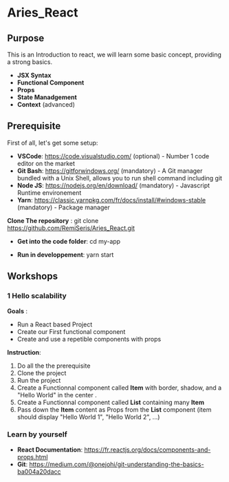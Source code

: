 # Aries_React

## Purpose

This is an Introduction to react, we will learn some basic concept, providing a strong basics.

* **JSX Syntax**
* **Functional Component**
* **Props**
* **State Manadgement**
* **Context** (advanced)

## Prerequisite

First of all, let's get some setup:

  * **VSCode**: https://code.visualstudio.com/ (optional) - Number 1 code editor on the market
  * **Git Bash**: https://gitforwindows.org/ (mandatory) - A Git manager bundled with a Unix Shell, allows you to run shell command including git
  * **Node JS**: https://nodejs.org/en/download/ (mandatory) - Javascript Runtime environement
  * **Yarn**: https://classic.yarnpkg.com/fr/docs/install/#windows-stable (mandatory) - Package manager
  
  **Clone The repository** : git clone https://github.com/RemiSeris/Aries_React.git
  
 * **Get into the code folder**: cd my-app
   
 * **Run in developpement**: yarn start

  
## Workshops

### 1 Hello scalability

**Goals** :

* Run a React based Project
* Create our First functional component
* Create and use a repetible components with props


**Instruction**:

1. Do all the the prerequisite
2. Clone the project
3. Run the project
4. Create a Functionnal component called **Item** with border, shadow, and a "Hello World" in the center .
5. Create a Functionnal component called **List** containing many **Item**
6. Pass down the **Item** content as Props from the **List** component (item should display "Hello World 1", "Hello World 2", ...) 


### Learn by yourself

* **React Documentation**: https://fr.reactjs.org/docs/components-and-props.html
* **Git**: https://medium.com/@onejohi/git-understanding-the-basics-ba004a20dacc
